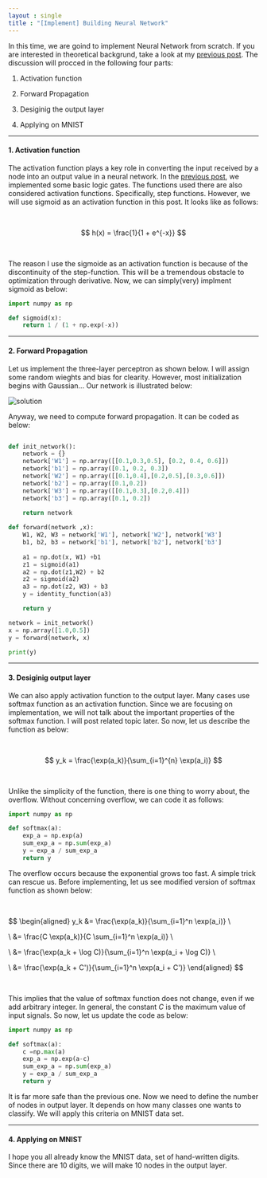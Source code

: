 ```yaml
---
layout : single
title : "[Implement] Building Neural Network"
--- 
```


In this time, we are goind to implement Neural Network from scratch. If you are interested in theoretical backgrund, take a look at my [previous post](https://isopink.github.io/Neural-Network/). The discussion will procced in the following four parts: 

1. Activation function

2. Forward Propagation 

3. Desiginig the output layer 

4. Applying on MNIST 

---

#### 1. Activation function 

The activation function plays a key role in converting the input received by a node into an output value in a neural network. In the [previous post](https://isopink.github.io/percepn/), we implemented some basic logic gates.  The functions used there are also considered activation functions. Specifically, step functions. However, we will use sigmoid as an activation function in this post. It looks like as follows: 

<br>

$$
h(x) = \frac{1}{1 + e^{-x}}
$$

<br>

The reason I use the sigmoide as an activation function is because of the discontinuity of the step-function. This will be a tremendous obstacle to optimization through derivative. Now, we can simply(very) implment sigmoid as below: 

```python
import numpy as np

def sigmoid(x):
    return 1 / (1 + np.exp(-x))    
```
---

#### 2. Forward Propagation

Let us implement the three-layer perceptron as shown below. I will assign some random wieghts and bias for clearity. However, most initialization begins with Gaussian... Our network is illustrated below: 

![solution](/assets/images/impmlp2.svg)

Anyway, we need to compute forward propagation. It can be coded as below:

```python

def init_network():
    network = {}
    network['W1'] = np.array([[0.1,0.3,0.5], [0.2, 0.4, 0.6]])
    network['b1'] = np.array([0.1, 0.2, 0.3])
    network['W2'] = np.array([[0.1,0.4],[0.2,0.5],[0.3,0.6]])
    network['b2'] = np.array([0.1,0.2])
    network['W3'] = np.array([[0.1,0.3],[0.2,0.4]])
    network['b3'] = np.array([0.1, 0.2])
    
    return network 

def forward(network ,x):
    W1, W2, W3 = network['W1'], network['W2'], network['W3']
    b1, b2, b3 = network['b1'], network['b2'], network['b3']
    
    a1 = np.dot(x, W1) +b1
    z1 = sigmoid(a1)
    a2 = np.dot(z1,W2) + b2 
    z2 = sigmoid(a2)
    a3 = np.dot(z2, W3) + b3 
    y = identity_function(a3)

    return y 

network = init_network()
x = np.array([1.0,0.5])
y = forward(network, x)

print(y)
```

---

#### 3. Desiginig output layer 

We can also apply activation function to the output layer. Many cases use softmax function as an activation function. Since we are focusing on implementation, we will not talk about the important properties of the softmax function. I will post related topic later. So now, let us describe the function as below:

<br>

$$
y_k = \frac{\exp(a_k)}{\sum_{i=1}^{n} \exp(a_i)}
$$

<br>

Unlike the simplicity of the function, there is one thing to worry about, the overflow. Without concerning overflow, we can code it as follows: 

```python
import numpy as np 

def softmax(a):
    exp_a = np.exp(a)
    sum_exp_a = np.sum(exp_a)
    y = exp_a / sum_exp_a 
    return y
```

The overflow occurs because the exponential grows too fast. A simple trick can rescue us. Before implementing, let us see modified version of softmax function as shown below: 

<br>

$$
\begin{aligned}
y_k                                &= \frac{\exp(a_k)}{\sum_{i=1}^n \exp(a_i)} \\

\\
                                   &= \frac{C \exp(a_k)}{C \sum_{i=1}^n \exp(a_i)} \\

\\
                                   &= \frac{\exp(a_k + \log C)}{\sum_{i=1}^n \exp(a_i + \log C)} \\

\\
                                   &= \frac{\exp(a_k + C')}{\sum_{i=1}^n \exp(a_i + C')}
\end{aligned}
$$


<br>

This implies that the value of softmax function does not change, even if we add arbitrary integer. In general, the constant $C$ is the maximum value of input signals. So now, let us update the code as below: 

```python
import numpy as np

def softmax(a):
    c =np.max(a)
    exp_a = np.exp(a-c)
    sum_exp_a = np.sum(exp_a)
    y = exp_a / sum_exp_a
    return y 
```

It is far more safe than the previous one. Now we need to define the number of nodes in output layer. It depends on how many classes one wants to classify. We will apply this criteria on MNIST data set.

--- 

#### 4. Applying on MNIST

I hope you all already know the MNIST data, set of hand-written digits. Since there are 10 digits, we will make 10 nodes in the output layer. 
